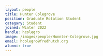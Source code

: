 ```yaml
---
layout: people
title: Hunter Colegrove
position: Graduate Rotation Student
category: Student
joined: Winter 2022
handle: hcolegro
image: /images/people/Hunnter-Colegrove.jpg
email: hcolegro@fredhutch.org
alumni: true
---
```


 